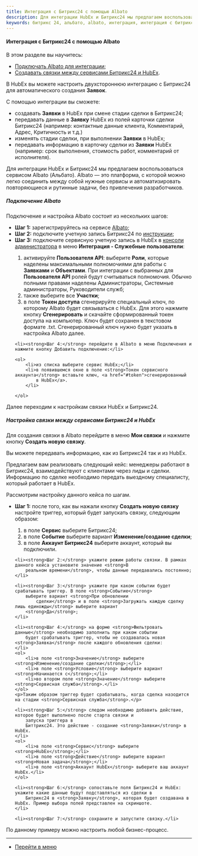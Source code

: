 ```yaml
---
title: Интеграция с Битрикс24 с помощью Albato
description: Для интеграции HubEx и Битрикс24 мы предлагаем воспользоваться сервисом Albato (Альбато). Albato — это платформа, с которой можно легко соединить между собой нужные сервисы и автоматизировать повторяющиеся и рутинные задачи, без привлечения разработчиков. 
keywords: битрикс 24, альбато, albato, интеграция, интеграция с битрикс 24, hubex, хабекс, хубекс, хабикс, битрикс24, habex
---
```


#### Интеграция с Битрикс24 с помощью Albato
В этом разделе вы научитесь:
<html>
<meta charset="utf-8">
<ul>
    <li><a href="#Albato">Подключать Albato для интеграции</a>;</li>
    <li><a href="#bundle">Создавать связки между сервисами Битрикс24 и HubEx</a>.</li>

</ul>
</html>
<body>

<p>В HubEx вы можете настроить двухстороннюю интеграцию с Битрикс24 для автоматического создания <strong>Заявок</strong>.
</p>
<p>С помощью интеграции вы сможете:</p>
<ul>
    <li>создавать <strong>Заявки</strong> в HubEx при смене стадии сделки в Битрикс24;</li>
    <li>передавать данные в <strong>Заявку</strong> HubEx из полей карточки сделки Битрикс24 (например: контактные
        данные клиента,
        Комментарий, Адрес, Критичность и т.д.)
    </li>
    <li>изменять стадии сделки, при выполнении <strong>Заявки</strong> в HubEx;</li>
    <li>передавать информацию в карточку сделки из <strong>Заявки</strong> HubEx (например: срок выполнения, стоимость
        работ, комментарий от
        исполнителя).
    </li>
</ul>

<p>Для интеграции HubEx и Битрикс24 мы предлагаем воспользоваться сервисом Albato (Альбато).
    Albato — это платформа, с которой можно легко соединить между собой нужные сервисы и автоматизировать повторяющиеся
    и
    рутинные задачи, без привлечения разработчиков. </p>

<h5 id="Albato">Подключение Albato</h5>

<p>Подключение и настройка Albato состоит из нескольких шагов:</p>

<ul>
    <li><strong>Шаг 1:</strong> зарегистрируйтесь на сервисе <a href="https://albato.ru/" target="_blank">Albato</a>;
    </li>
    <li><strong>Шаг 2:</strong> подключите учетную запись Битрикс24 по <a
            href="https://blog.albato.ru/connecting-bitrix24-to-albato/#:~:text=%D0%A1%D0%BE%D0%B7%D0%B4%D0%B0%D0%BD%D0%B8%D0%B5%20%D0%BF%D0%BE%D0%B4%D0%BA%D0%BB%D1%8E%D1%87%D0%B5%D0%BD%D0%B8%D1%8F%20%D0%B2%20Albato,%D1%81%D1%82%D1%80%D0%B0%D0%BD%D0%B8%D1%86%D1%8B%20%D1%81%20%D0%BE%D1%82%D0%BA%D1%80%D1%8B%D1%82%D1%8B%D0%BC%20%C2%AB%D0%91%D0%B8%D1%82%D1%80%D0%B8%D0%BA%D1%8124%C2%BB."
            target="_blank">инструкции</a>;
    </li>
    <li><strong>Шаг 3:</strong> подключите сервисную учетную запись в HubEx в <a
            href="https://wiki.hubex.ru/docs/FAQ/RU/admin/HowToEnterTheAdmin.html">консоли
        администратора</a> в меню <strong>Интеграция - Служебные пользователи</strong>:
    </li>
    <ol>
        <li>активируйте <strong>Пользователя API</strong>: выберите <strong>Роли</strong>, которые наделены
            максимальными полномочиями для работы с
            <strong>Заявками</strong> и
            <strong>Объектами</strong>. При интеграции с выбранных для <strong>Пользователя API</strong> ролей будут
            считываться полномочия. Обычно
            полными правами наделены Администраторы, Системные администраторы, Руководители служб;
        </li>
        <li>также выберите все
            <strong>Участки</strong>;
        </li>
        <li id="token">в поле <strong>Токен доступа</strong> сгенерируйте специальный ключ, по которому Albato будет
            связываться с HubEx. Для этого нажмите кнопку <strong>Сгенерировать</strong> и скачайте сформированный
            токен доступа на компьютер. Ключ будет сохранен в текстовом формате .txt. Сгенерированный ключ нужно будет
            указать в настройка Albato далее.
        </li>
    </ol>


    <li><strong>Шаг 4:</strong> перейдите в Albato в меню Подключения и нажмите кнопку Добавить подключение:</li>

    <ol>
        <li>из списка выберите сервис HubEx;</li>
        <li>в появившемся окне в поле <strong>Токен сервисного аккаунта</strong> вставьте ключ, <a href="#token">сгенерированный
            в HubEx</a>.
        </li>

    </ol>

</ul>
<p>Далее переходим к настройкам связки HubEx и Битрикс24.</p>

<h5 id="bundle">Настройка связки между сервисами Битрикс24 и HubEx</h5>

<p>Для создания связки в Albato перейдите в меню <strong>Мои связки</strong> и нажмите кнопку <strong>Создать новую
    связку</strong>.</p>
<p>Вы можете передавать информацию, как из Битрикс24 так и из HubEx.</p>

<p>Предлагаем вам реализовать следующий кейс: менеджеры работают в Битрикс24, взаимодействуют с клиентами через лиды и
    сделки. Информацию по сделке необходимо передать выездному специалисту, который работает в HubEx.</p>
<p>Рассмотрим настройку данного кейса по шагам.</p>

<ul>
    <li><strong>Шаг 1:</strong> после того, как вы нажали кнопку <strong>Создать новую
        связку</strong> настройте триггер, который будет запускать связку, следующим образом:
    </li>
    <ol>
        <li>в поле <strong>Сервис</strong> выберите Битрикс24;</li>
        <li>в поле <strong>Событие</strong> выберите вариант <strong>Изменение/создание сделки</strong>;</li>
        <li>в поле <strong>Аккаунт Битрикс24</strong> выберите аккаунт, который вы подключили.</li>
    </ol>

    <li><strong>Шаг 2:</strong> укажите режим работы связки. В рамках данного кейса установите значение <strong>В
        реальном времени</strong>, чтобы данные передавались постоянно;
    </li>

    <li><strong>Шаг 3:</strong> укажите при каком событии будет срабатывать триггер. В поле <strong>Событие</strong>
        выберите вариант <strong>При обновлении
            сделки</strong> и в поле <strong>Загружать каждую сделку лишь единожды</strong> выберите вариант
        <strong>Да</strong>;
    </li>

    <li><strong>Шаг 4:</strong> на форме <strong>Фильтровать данные</strong> необходимо заполнить при каком событии
        будет срабатывать триггер, чтобы не создавалась новая <strong>Заявка</strong> после каждого обновления сделки:
    </li>
    <ol>
        <li>в поле <strong>Значение</strong> выберите <strong>Изменение/создание сделки</strong>;</li>
        <li>в поле <strong>Условие</strong> выберите вариант <strong>Начинается с</strong>;</li>
        <li>во втором поле <strong>Значение</strong> выберите <strong>Сервисная служба</strong>.</li>
    </ol>
    <p>Таким образом триггер будет срабатывать, когда сделка назодится на стадии <strong>Сервисная служба</strong>.</p>

    <li><strong>Шаг 5:</strong> следом необходимо добавить действие, которое будет выполнено после старта связки и
        запуска триггера в
        Биттрикс24. Это действие - создание <strong>Заявки</strong> в HubEx.
    </li>
    <ol>
        <li>в поле <strong>Сервис</strong> выберите <strong>HubEx</strong>;</li>
        <li>в поле <strong>Действие</strong> выберите вариант <strong>Новая задача</strong>;</li>
        <li>в поле <strong>Аккаунт HubEx</strong> выберите ваш аккаунт HubEx.</li>
    </ol>

    <li><strong>Шаг 6:</strong> сопоставьте поля Битрикс24 и HubEx: укажите какие данные будут подставляться из сделки в
        Битрикс24 в <strong>Заявку</strong>, которая будет создавана в HubEx. Пример выбора полей представлен на скриншоте.
    </li>

    <li><strong>Шаг 7:</strong> сохраните и запустите связку.</li>
</ul>

<p>По данному примеру можно настроить любой бизнес-процесс.</p>

</body>

____
- [Перейти в меню](http://wiki.hubex.ru)

